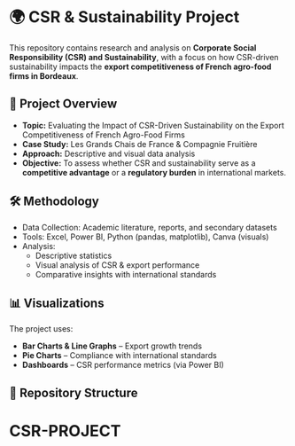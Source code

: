 # 🌍 CSR & Sustainability Project  

This repository contains research and analysis on **Corporate Social Responsibility (CSR) and Sustainability**, with a focus on how CSR-driven sustainability impacts the **export competitiveness of French agro-food firms in Bordeaux**.  

## 📌 Project Overview  
- **Topic:** Evaluating the Impact of CSR-Driven Sustainability on the Export Competitiveness of French Agro-Food Firms  
- **Case Study:** Les Grands Chais de France & Compagnie Fruitière  
- **Approach:** Descriptive and visual data analysis  
- **Objective:** To assess whether CSR and sustainability serve as a **competitive advantage** or a **regulatory burden** in international markets.  

## 🛠️ Methodology  
- Data Collection: Academic literature, reports, and secondary datasets  
- Tools: Excel, Power BI, Python (pandas, matplotlib), Canva (visuals)  
- Analysis:  
  - Descriptive statistics  
  - Visual analysis of CSR & export performance  
  - Comparative insights with international standards  

## 📊 Visualizations  
The project uses:  
- **Bar Charts & Line Graphs** – Export growth trends  
- **Pie Charts** – Compliance with international standards  
- **Dashboards** – CSR performance metrics (via Power BI)  

## 📂 Repository Structure  
# CSR-PROJECT
